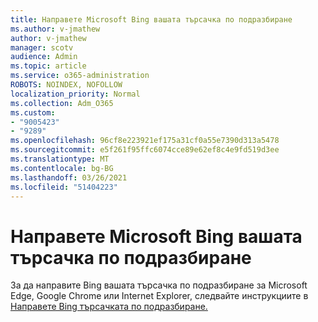 ```yaml
---
title: Направете Microsoft Bing вашата търсачка по подразбиране
ms.author: v-jmathew
author: v-jmathew
manager: scotv
audience: Admin
ms.topic: article
ms.service: o365-administration
ROBOTS: NOINDEX, NOFOLLOW
localization_priority: Normal
ms.collection: Adm_O365
ms.custom:
- "9005423"
- "9289"
ms.openlocfilehash: 96cf8e223921ef175a31cf0a55e7390d313a5478
ms.sourcegitcommit: e5f261f95ffc6074cce89e62ef8c4e9fd519d3ee
ms.translationtype: MT
ms.contentlocale: bg-BG
ms.lasthandoff: 03/26/2021
ms.locfileid: "51404223"
---
```

# <a name="make-microsoft-bing-your-default-search-engine"></a>Направете Microsoft Bing вашата търсачка по подразбиране

За да направите Bing вашата търсачка по подразбиране за Microsoft Edge, Google Chrome или Internet Explorer, следвайте инструкциите в [Направете Bing търсачката по подразбиране.](https://go.microsoft.com/fwlink/?linkid=2148834)
